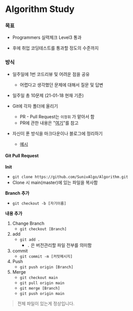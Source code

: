 # Algorithm Study


### 목표

* Programmers 실력체크 Level3 통과

* 후에 취업 코딩테스트를 통과할 정도의 수준까지



### 방식

* 일주일에 1번 코드리뷰 및 어려운 점을 공유
  
  * 어렵다고 생각했던 문제에 대해서 질문 및 답변
* 일주일 총 10문제 (21-01-18 현재 기준)
* Git에 각자 폴더에 올리기
  * PR - Pull Request는 `이정휘` 가 맡아서 함
  * PR에 관한 내용은 "[여기](https://blog.naver.com/sowew54/222197409969)"를 참고

* 자신이 푼 방식을 마크다운이나 블로그에 정리하기

  * [예시](https://github.com/SunivAlgo/Algorithm/tree/main/JeongHwi/Level_2/%EB%8B%A4%EB%A6%AC%EB%A5%BC%20%EC%A7%80%EB%82%98%EB%8A%94%20%ED%8A%B8%EB%9F%AD)

  

#### Git Pull Request

**Init**

* `git clone https://github.com/SunivAlgo/Algorithm.git`
* Clone 시 main(master)에 있는 파일을 복사함

**Branch 추가**

* `git checkout -b [자기이름]`

**내용 추가**

1. Change Branch
   * `git checkout [Branch]`
2. add
   * `git add .` 
     * `.` 은 버전관리할 파일 전부를 의미함
3. commit
   * `git commit -m [커밋메시지]`
4. Push
   * `git push origin [Branch]`
5. Merge
   * `git checkout main`
   * `git pull origin main`
   * `git merge [Branch]`
   * `git push origin main`



>  전체 파일이 있는게 정상입니다.





